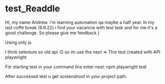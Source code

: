 # test_Readdle
Hi, my name Andrew. i'm learning automation qa maybe a half year. 
In my last coffe break (9.6.22) i find your vacancie with test task and for me it's a good challenge. So please give me feedback )

Using only js.

I think selenium so old api :D so im use the next =>
This test created with API playwright

For starting test in your command line enter next:
npm playwright test

After successed test u get screenshoot in your project path.
